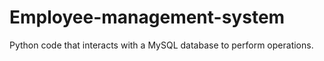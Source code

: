 # Employee-management-system
Python code that interacts with a MySQL database to perform operations.
